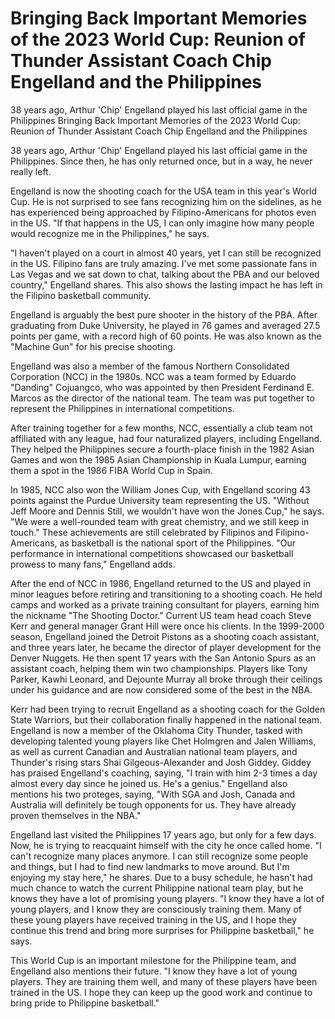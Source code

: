 #  Bringing Back Important Memories of the 2023 World Cup: Reunion of Thunder Assistant Coach Chip Engelland and the Philippines

38 years ago, Arthur 'Chip' Engelland played his last official game in the Philippines 
  Bringing Back Important Memories of the 2023 World Cup: Reunion of Thunder Assistant Coach Chip Engelland and the Philippines

38 years ago, Arthur 'Chip' Engelland played his last official game in the Philippines. Since then, he has only returned once, but in a way, he never really left. 

Engelland is now the shooting coach for the USA team in this year's World Cup. He is not surprised to see fans recognizing him on the sidelines, as he has experienced being approached by Filipino-Americans for photos even in the US. "If that happens in the US, I can only imagine how many people would recognize me in the Philippines," he says.

"I haven't played on a court in almost 40 years, yet I can still be recognized in the US. Filipino fans are truly amazing. I've met some passionate fans in Las Vegas and we sat down to chat, talking about the PBA and our beloved country," Engelland shares. This also shows the lasting impact he has left in the Filipino basketball community. 

Engelland is arguably the best pure shooter in the history of the PBA. After graduating from Duke University, he played in 76 games and averaged 27.5 points per game, with a record high of 60 points. He was also known as the "Machine Gun" for his precise shooting. 

Engelland was also a member of the famous Northern Consolidated Corporation (NCC) in the 1980s. NCC was a team formed by Eduardo "Danding" Cojuangco, who was appointed by then President Ferdinand E. Marcos as the director of the national team. The team was put together to represent the Philippines in international competitions. 

After training together for a few months, NCC, essentially a club team not affiliated with any league, had four naturalized players, including Engelland. They helped the Philippines secure a fourth-place finish in the 1982 Asian Games and won the 1985 Asian Championship in Kuala Lumpur, earning them a spot in the 1986 FIBA World Cup in Spain. 

In 1985, NCC also won the William Jones Cup, with Engelland scoring 43 points against the Purdue University team representing the US. "Without Jeff Moore and Dennis Still, we wouldn't have won the Jones Cup," he says. "We were a well-rounded team with great chemistry, and we still keep in touch." These achievements are still celebrated by Filipinos and Filipino-Americans, as basketball is the national sport of the Philippines. "Our performance in international competitions showcased our basketball prowess to many fans," Engelland adds. 

After the end of NCC in 1986, Engelland returned to the US and played in minor leagues before retiring and transitioning to a shooting coach. He held camps and worked as a private training consultant for players, earning him the nickname "The Shooting Doctor." Current US team head coach Steve Kerr and general manager Grant Hill were once his clients. In the 1999-2000 season, Engelland joined the Detroit Pistons as a shooting coach assistant, and three years later, he became the director of player development for the Denver Nuggets. He then spent 17 years with the San Antonio Spurs as an assistant coach, helping them win two championships. Players like Tony Parker, Kawhi Leonard, and Dejounte Murray all broke through their ceilings under his guidance and are now considered some of the best in the NBA. 

Kerr had been trying to recruit Engelland as a shooting coach for the Golden State Warriors, but their collaboration finally happened in the national team. Engelland is now a member of the Oklahoma City Thunder, tasked with developing talented young players like Chet Holmgren and Jalen Williams, as well as current Canadian and Australian national team players, and Thunder's rising stars Shai Gilgeous-Alexander and Josh Giddey. Giddey has praised Engelland's coaching, saying, "I train with him 2-3 times a day almost every day since he joined us. He's a genius." Engelland also mentions his two proteges, saying, "With SGA and Josh, Canada and Australia will definitely be tough opponents for us. They have already proven themselves in the NBA." 

Engelland last visited the Philippines 17 years ago, but only for a few days. Now, he is trying to reacquaint himself with the city he once called home. "I can't recognize many places anymore. I can still recognize some people and things, but I had to find new landmarks to move around. But I'm enjoying my stay here," he shares. Due to a busy schedule, he hasn't had much chance to watch the current Philippine national team play, but he knows they have a lot of promising young players. "I know they have a lot of young players, and I know they are consciously training them. Many of these young players have received training in the US, and I hope they continue this trend and bring more surprises for Philippine basketball," he says. 

This World Cup is an important milestone for the Philippine team, and Engelland also mentions their future. "I know they have a lot of young players. They are training them well, and many of these players have been trained in the US. I hope they can keep up the good work and continue to bring pride to Philippine basketball."